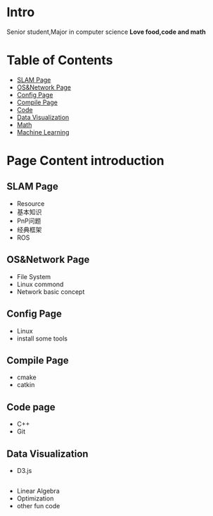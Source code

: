 <!-- TITLE: Home -->
<!-- SUBTITLE: sean wiki -->

# Intro
Senior student,Major in computer science
**Love food,code and math**

# Table of Contents

* [SLAM Page](http://seanshum.cn:3001/slam)
* [OS&Network Page](http://seanshum.cn:3001/os)
* [Config Page](http://seanshum.cn:3001/config-page)
* [Compile Page](http://seanshum.cn:3001/compile)
* [Code](http://seanshum.cn:3001/code)
* [Data Visualization](http://seanshum.cn:3001/data-visualization)
* [Math](http://seanshum.cn:3001/math)
* [Machine Learning](http://seanshum.cn:3001/machine-learning)
# Page Content introduction
## SLAM Page
* Resource
* 基本知识
* PnP问题
* 经典框架
* ROS

## OS&Network Page
* File System
* Linux commond
* Network basic concept

## Config Page
* Linux
* install some tools

## Compile Page
* cmake
* catkin

## Code page
* C++
* Git

## Data Visualization
* D3.js


##
* Linear Algebra
* Optimization
* other fun code
